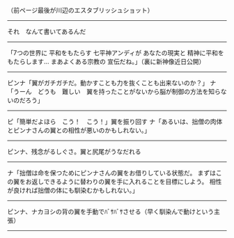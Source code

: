 （前ページ最後が川辺のエスタブリッシュショット）

------------------

それ　なんて書いてあるんだ

---
「7つの世界に
平和をもたらす
七平神アンディが
あなたの現実と
精神に平和を
もたらします…
まあよくある宗教の
宣伝だね。」（裏に新神像近日公開）

---
ピンナ「翼がガチガチだ。動かすことも力を抜くことも出来ないのか？」
ナ「うーん　どうも　難しい　翼を持ったことがないから脳が制御の方法を知らないのだろう」

---
ピ「簡単だよほら　こう！　こう！」翼を振り回す
ナ「あるいは、拙僧の肉体とピンナさんの翼との相性が悪いのかもしれない。」

---------------------
ピンナ、残念がるしぐさ。翼と尻尾がうなだれる

---
ナ「拙僧は命を保つためにピンナさんの翼をお借りしている状態だ。
  まずはこの翼をお返しできるように替わりの翼を手に入れることを目標にしよう。
  相性が良ければ拙僧の体にも馴染むかもしれない。」

---
ピンナ、ナカヨシの背の翼を手動でﾊﾞｻﾊﾞｻさせる（早く馴染んで動けという主張）


-----------------------------------------------------------------

